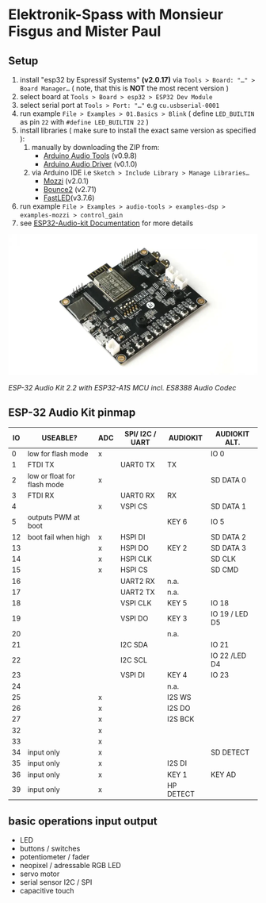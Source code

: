 # Elektronik-Spass with Monsieur Fisgus and Mister Paul

## Setup

1. install "esp32 by Espressif Systems" **(v2.0.17)** via `Tools > Board: "…" > Board Manager…` ( note, that this is **NOT** the most recent version )
2. select board at `Tools > Board > esp32 > ESP32 Dev Module`
3. select serial port at `Tools > Port: "…"` e.g `cu.usbserial-0001`
4. run example `File > Examples > 01.Basics > Blink` ( define `LED_BUILTIN` as pin `22` with `#define LED_BUILTIN 22` )
5. install libraries ( make sure to install the exact same version as specified ):
    1. manually by downloading the ZIP from:
        - [Arduino Audio Tools](https://github.com/pschatzmann/arduino-audio-tools) (v0.9.8) 
        - [Arduino Audio Driver](https://github.com/pschatzmann/arduino-audio-driver) (v0.1.0)
    2. via Arduino IDE i.e `Sketch > Include Library > Manage Libraries…`     
        - [Mozzi](https://github.com/sensorium/Mozzi) (v2.0.1)
        - [Bounce2](https://github.com/thomasfredericks/Bounce2) (v2.71)
        - [FastLED](https://github.com/FastLED/FastLED)(v3.7.6)
6. run example `File > Examples > audio-tools > examples-dsp > examples-mozzi > control_gain`
7. see [ESP32-Audio-kit Documentation](https://docs.ai-thinker.com/en/esp32-audio-kit) for more details

![](./assets/ESP32-audio-kit.webp)

*ESP-32 Audio Kit 2.2 with ESP32-A1S MCU incl. ES8388 Audio Codec*

## ESP-32 Audio Kit pinmap

| IO | USEABLE?                    | ADC | SPI/ I2C / UART | AUDIOKIT  | AUDIOKIT ALT. | 
| -- | --------------------------- | --- | --------------- | --------- | ------------- |
| 0  | low for flash mode          |  x  |                 |           | IO 0          |
| 1  | FTDI TX                     |     | UART0 TX        | TX        |               |
| 2  | low or float for flash mode |  x  |                 |           | SD DATA 0     |               
| 3  | FTDI RX                     |     | UART0 RX        | RX        |               |               
| 4  |                             |  x  | VSPI CS         |           | SD DATA 1     |               
| 5  | outputs PWM at boot         |     |                 | KEY 6     | IO 5          |               
| 12 | boot fail when high         |  x  | HSPI DI         |           | SD DATA 2     |               
| 13 |                             |  x  | HSPI DO         | KEY 2     | SD DATA 3     |               
| 14 |                             |  x  | HSPI CLK        |           | SD CLK        |               
| 15 |                             |  x  | HSPI CS         |           | SD CMD        |               
| 16 |                             |     | UART2 RX        | n.a.      |               |               
| 17 |                             |     | UART2 TX        | n.a.      |               |               
| 18 |                             |     | VSPI CLK        | KEY 5     | IO 18         |               
| 19 |                             |     | VSPI DO         | KEY 3     | IO 19 / LED D5| 
| 20 |                             |     |                 | n.a.      |               |               
| 21 |                             |     | I2C SDA         |           | IO 21         |               
| 22 |                             |     | I2C SCL         |           | IO 22 /LED D4 |
| 23 |                             |     | VSPI DI         | KEY 4     | IO 23         |
| 24 |                             |     |                 | n.a.      |               |
| 25 |                             |  x  |                 | I2S WS    |               |
| 26 |                             |  x  |                 | I2S DO    |               |
| 27 |                             |  x  |                 | I2S BCK   |               |
| 32 |                             |  x  |                 |           |               |
| 33 |                             |  x  |                 |           |               |
| 34 | input only                  |  x  |                 |           | SD DETECT     |
| 35 | input only                  |  x  |                 | I2S DI    |               |
| 36 | input only                  |  x  |                 | KEY 1     | KEY AD        |
| 39 | input only                  |  x  |                 | HP DETECT |               |

## basic operations input output
- LED
- buttons / switches 
- potentiometer / fader
- neopixel / adressable RGB LED 
- servo motor
- serial sensor I2C / SPI 
- capacitive touch 
